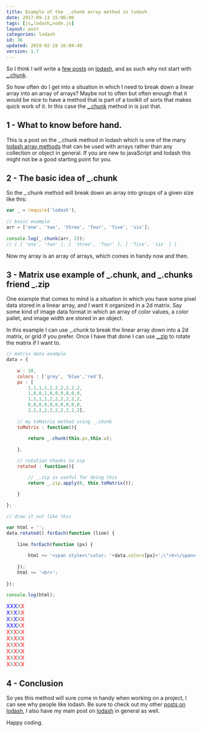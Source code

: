 ```yaml
---
title: Example of the _.chunk array method in lodash
date: 2017-09-13 15:06:00
tags: [js,lodash,node.js]
layout: post
categories: lodash
id: 36
updated: 2019-02-19 16:04:49
version: 1.7
---
```


So I think I will write a [few posts](/categories/lodash/) on [lodash](https://lodash.com/), and as such why not start with [\_.chunk](https://lodash.com/docs/4.17.4#chunk).

So how often do I get into a situation in which I need to break down a linear array into an array of arrays? Maybe not to often but often enough that it would be nice to have a method that is part of a toolkit of sorts that makes quick work of it. In this case the [\_.chunk](https://lodash.com/docs/4.17.4#chunk) method in is just that.

<!-- more -->

## 1 - What to know before hand.

This is a post on the \_.chunk method in lodash which is one of the many [lodash array methods](/2019/02/14/lodash_array/) that can be used with arrays rather than any collection or object in general. If you are new to javaScript and lodash this might not be a good starting point for you.

## 2 - The basic idea of \_.chunk

So the \_.chunk method will break down an array into groups of a given size like this:

```js
var _ = require('lodash'),
 
// basic example
arr = ['one', 'two', 'three', 'four', 'five', 'six'];
 
console.log(_.chunk(arr, 2));
// [ [ 'one', 'two' ], [ 'three', 'four' ], [ 'five', 'six' ] ]
```

Now my array is an array of arrays, which comes in handy now and then.

## 3 - Matrix use example of \_.chunk, and \_.chunks friend \_.zip

One example that comes to mind is a situation in which you have some pixel data stored in a linear array, and I want it organized in a 2d matrix. Say some kind of image data format in which an array of color values, a color pallet, and image width are stored in an object.

In this example I can use \_.chunk to break the linear array down into a 2d matrix, or grid if you prefer. Once I have that done I can use [\_.zip](/2018/02/01/lodash_zip/) to rotate the matrix if I want to.

```js
// matrix data example
data = {
 
    w : 10,
    colors : ['grey', 'blue','red'],
    px : [
        1,1,1,1,2,2,2,2,2,2,
        1,0,0,1,0,0,0,0,0,0,
        1,1,1,1,2,2,2,2,2,2,
        0,0,0,0,0,0,0,0,0,0,
        2,2,2,2,2,2,2,2,2,2],
 
    // my toMatrix method using _.chunk
    toMatrix : function(){
 
        return _.chunk(this.px,this.w);
 
    },

    // rotation thanks to zip
    rotated : function(){

        // _.zip is useful for doing this
        return _.zip.apply(0, this.toMatrix());

    }
 
};
 
// draw it out like this

var html = '';
data.rotated().forEach(function (line) {
 
    line.forEach(function (px) {
 
        html += '<span style=\"color: '+data.colors[px]+';\">X<\/span>';
 
    });
    html += '<br>';
 
});

console.log(html);
```

<span style="color: blue;">X</span><span style="color: blue;">X</span><span style="color: blue;">X</span><span style="color: grey;">X</span><span style="color: red;">X</span><br><span style="color: blue;">X</span><span style="color: grey;">X</span><span style="color: blue;">X</span><span style="color: grey;">X</span><span style="color: red;">X</span><br><span style="color: blue;">X</span><span style="color: grey;">X</span><span style="color: blue;">X</span><span style="color: grey;">X</span><span style="color: red;">X</span><br><span style="color: blue;">X</span><span style="color: blue;">X</span><span style="color: blue;">X</span><span style="color: grey;">X</span><span style="color: red;">X</span><br><span style="color: red;">X</span><span style="color: grey;">X</span><span style="color: red;">X</span><span style="color: grey;">X</span><span style="color: red;">X</span><br><span style="color: red;">X</span><span style="color: grey;">X</span><span style="color: red;">X</span><span style="color: grey;">X</span><span style="color: red;">X</span><br><span style="color: red;">X</span><span style="color: grey;">X</span><span style="color: red;">X</span><span style="color: grey;">X</span><span style="color: red;">X</span><br><span style="color: red;">X</span><span style="color: grey;">X</span><span style="color: red;">X</span><span style="color: grey;">X</span><span style="color: red;">X</span><br><span style="color: red;">X</span><span style="color: grey;">X</span><span style="color: red;">X</span><span style="color: grey;">X</span><span style="color: red;">X</span><br><span style="color: red;">X</span><span style="color: grey;">X</span><span style="color: red;">X</span><span style="color: grey;">X</span><span style="color: red;">X</span><br>

## 4 - Conclusion

So yes this method will sure come in handy when working on a project, I can see why people like lodash. Be sure to check out my other [posts on lodash](/categories/lodash/), I also have my main post on [lodash](/2019/02/15/lodash/) in general as well.

Happy coding.